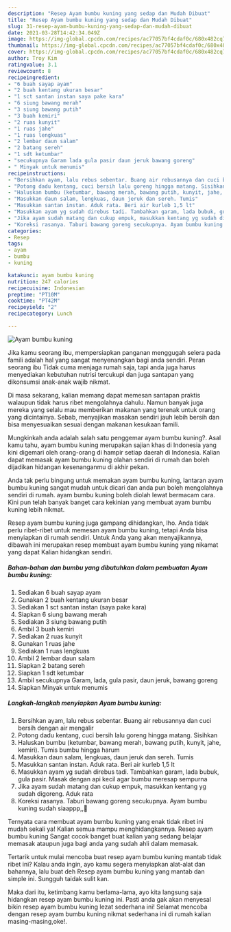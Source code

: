 ```yaml
---
description: "Resep Ayam bumbu kuning yang sedap dan Mudah Dibuat"
title: "Resep Ayam bumbu kuning yang sedap dan Mudah Dibuat"
slug: 31-resep-ayam-bumbu-kuning-yang-sedap-dan-mudah-dibuat
date: 2021-03-28T14:42:34.049Z
image: https://img-global.cpcdn.com/recipes/ac77057bf4cdaf0c/680x482cq70/ayam-bumbu-kuning-foto-resep-utama.jpg
thumbnail: https://img-global.cpcdn.com/recipes/ac77057bf4cdaf0c/680x482cq70/ayam-bumbu-kuning-foto-resep-utama.jpg
cover: https://img-global.cpcdn.com/recipes/ac77057bf4cdaf0c/680x482cq70/ayam-bumbu-kuning-foto-resep-utama.jpg
author: Troy Kim
ratingvalue: 3.1
reviewcount: 8
recipeingredient:
- "6 buah sayap ayam"
- "2 buah kentang ukuran besar"
- "1 sct santan instan saya pake kara"
- "6 siung bawang merah"
- "3 siung bawang putih"
- "3 buah kemiri"
- "2 ruas kunyit"
- "1 ruas jahe"
- "1 ruas lengkuas"
- "2 lembar daun salam"
- "2 batang sereh"
- "1 sdt ketumbar"
- "secukupnya Garam lada gula pasir daun jeruk bawang goreng"
- " Minyak untuk menumis"
recipeinstructions:
- "Bersihkan ayam, lalu rebus sebentar. Buang air rebusannya dan cuci bersih dengan air mengalir"
- "Potong dadu kentang, cuci bersih lalu goreng hingga matang. Sisihkan"
- "Haluskan bumbu (ketumbar, bawang merah, bawang putih, kunyit, jahe, kemiri). Tumis bumbu hingga harum"
- "Masukkan daun salam, lengkuas, daun jeruk dan sereh. Tumis"
- "Masukkan santan instan. Aduk rata. Beri air kurleb 1,5 lt"
- "Masukkan ayam yg sudah direbus tadi. Tambahkan garam, lada bubuk, gula pasir. Masak dengan api kecil agar bumbu meresap sempurna"
- "Jika ayam sudah matang dan cukup empuk, masukkan kentang yg sudah digoreng. Aduk rata"
- "Koreksi rasanya. Taburi bawang goreng secukupnya. Ayam bumbu kuning sudah siaappp,,🥳"
categories:
- Resep
tags:
- ayam
- bumbu
- kuning

katakunci: ayam bumbu kuning 
nutrition: 247 calories
recipecuisine: Indonesian
preptime: "PT10M"
cooktime: "PT42M"
recipeyield: "2"
recipecategory: Lunch

---
```



![Ayam bumbu kuning](https://img-global.cpcdn.com/recipes/ac77057bf4cdaf0c/680x482cq70/ayam-bumbu-kuning-foto-resep-utama.jpg)

Jika kamu seorang ibu, mempersiapkan panganan menggugah selera pada famili adalah hal yang sangat menyenangkan bagi anda sendiri. Peran seorang ibu Tidak cuma menjaga rumah saja, tapi anda juga harus menyediakan kebutuhan nutrisi tercukupi dan juga santapan yang dikonsumsi anak-anak wajib nikmat.

Di masa  sekarang, kalian memang dapat memesan santapan praktis walaupun tidak harus ribet mengolahnya dahulu. Namun banyak juga mereka yang selalu mau memberikan makanan yang terenak untuk orang yang dicintainya. Sebab, menyajikan masakan sendiri jauh lebih bersih dan bisa menyesuaikan sesuai dengan makanan kesukaan famili. 



Mungkinkah anda adalah salah satu penggemar ayam bumbu kuning?. Asal kamu tahu, ayam bumbu kuning merupakan sajian khas di Indonesia yang kini digemari oleh orang-orang di hampir setiap daerah di Indonesia. Kalian dapat memasak ayam bumbu kuning olahan sendiri di rumah dan boleh dijadikan hidangan kesenanganmu di akhir pekan.

Anda tak perlu bingung untuk memakan ayam bumbu kuning, lantaran ayam bumbu kuning sangat mudah untuk dicari dan anda pun boleh mengolahnya sendiri di rumah. ayam bumbu kuning boleh diolah lewat bermacam cara. Kini pun telah banyak banget cara kekinian yang membuat ayam bumbu kuning lebih nikmat.

Resep ayam bumbu kuning juga gampang dihidangkan, lho. Anda tidak perlu ribet-ribet untuk memesan ayam bumbu kuning, tetapi Anda bisa menyiapkan di rumah sendiri. Untuk Anda yang akan menyajikannya, dibawah ini merupakan resep membuat ayam bumbu kuning yang nikamat yang dapat Kalian hidangkan sendiri.

<!--inarticleads1-->

##### Bahan-bahan dan bumbu yang dibutuhkan dalam pembuatan Ayam bumbu kuning:

1. Sediakan 6 buah sayap ayam
1. Gunakan 2 buah kentang ukuran besar
1. Sediakan 1 sct santan instan (saya pake kara)
1. Siapkan 6 siung bawang merah
1. Sediakan 3 siung bawang putih
1. Ambil 3 buah kemiri
1. Sediakan 2 ruas kunyit
1. Gunakan 1 ruas jahe
1. Sediakan 1 ruas lengkuas
1. Ambil 2 lembar daun salam
1. Siapkan 2 batang sereh
1. Siapkan 1 sdt ketumbar
1. Ambil secukupnya Garam, lada, gula pasir, daun jeruk, bawang goreng
1. Siapkan  Minyak untuk menumis




<!--inarticleads2-->

##### Langkah-langkah menyiapkan Ayam bumbu kuning:

1. Bersihkan ayam, lalu rebus sebentar. Buang air rebusannya dan cuci bersih dengan air mengalir
1. Potong dadu kentang, cuci bersih lalu goreng hingga matang. Sisihkan
1. Haluskan bumbu (ketumbar, bawang merah, bawang putih, kunyit, jahe, kemiri). Tumis bumbu hingga harum
1. Masukkan daun salam, lengkuas, daun jeruk dan sereh. Tumis
1. Masukkan santan instan. Aduk rata. Beri air kurleb 1,5 lt
1. Masukkan ayam yg sudah direbus tadi. Tambahkan garam, lada bubuk, gula pasir. Masak dengan api kecil agar bumbu meresap sempurna
1. Jika ayam sudah matang dan cukup empuk, masukkan kentang yg sudah digoreng. Aduk rata
1. Koreksi rasanya. Taburi bawang goreng secukupnya. Ayam bumbu kuning sudah siaappp,,🥳




Ternyata cara membuat ayam bumbu kuning yang enak tidak ribet ini mudah sekali ya! Kalian semua mampu menghidangkannya. Resep ayam bumbu kuning Sangat cocok banget buat kalian yang sedang belajar memasak ataupun juga bagi anda yang sudah ahli dalam memasak.

Tertarik untuk mulai mencoba buat resep ayam bumbu kuning mantab tidak ribet ini? Kalau anda ingin, ayo kamu segera menyiapkan alat-alat dan bahannya, lalu buat deh Resep ayam bumbu kuning yang mantab dan simple ini. Sungguh taidak sulit kan. 

Maka dari itu, ketimbang kamu berlama-lama, ayo kita langsung saja hidangkan resep ayam bumbu kuning ini. Pasti anda gak akan menyesal bikin resep ayam bumbu kuning lezat sederhana ini! Selamat mencoba dengan resep ayam bumbu kuning nikmat sederhana ini di rumah kalian masing-masing,oke!.

